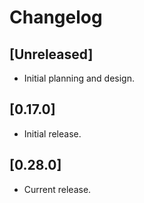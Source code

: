 # Changelog

## [Unreleased]

- Initial planning and design.

## [0.17.0]

- Initial release.

## [0.28.0]

- Current release.

